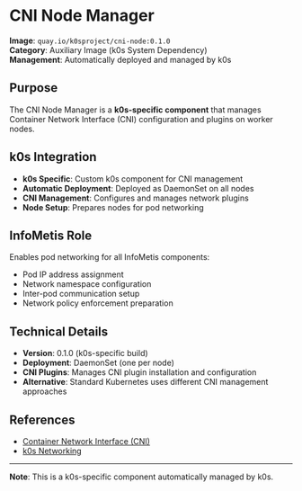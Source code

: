 # CNI Node Manager

**Image**: `quay.io/k0sproject/cni-node:0.1.0`  
**Category**: Auxiliary Image (k0s System Dependency)  
**Management**: Automatically deployed and managed by k0s

## Purpose

The CNI Node Manager is a **k0s-specific component** that manages Container Network Interface (CNI) configuration and plugins on worker nodes.

## k0s Integration

- **k0s Specific**: Custom k0s component for CNI management
- **Automatic Deployment**: Deployed as DaemonSet on all nodes
- **CNI Management**: Configures and manages network plugins
- **Node Setup**: Prepares nodes for pod networking

## InfoMetis Role

Enables pod networking for all InfoMetis components:
- Pod IP address assignment
- Network namespace configuration
- Inter-pod communication setup
- Network policy enforcement preparation

## Technical Details

- **Version**: 0.1.0 (k0s-specific build)
- **Deployment**: DaemonSet (one per node)
- **CNI Plugins**: Manages CNI plugin installation and configuration
- **Alternative**: Standard Kubernetes uses different CNI management approaches

## References

- [Container Network Interface (CNI)](https://github.com/containernetworking/cni)
- [k0s Networking](https://docs.k0sproject.io/v1.23.6+k0s.2/networking/)

---

**Note**: This is a k0s-specific component automatically managed by k0s.